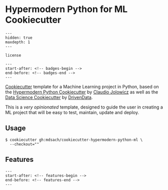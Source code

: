 # Hypermodern Python for ML Cookiecutter

```{toctree}
---
hidden: true
maxdepth: 1
---

license
```

```{include} ../README.md
---
start-after: <!-- badges-begin -->
end-before: <!-- badges-end -->
---
```

[Cookiecutter] template for a Machine Learning project in Python,
based on the [Hypermodern Python Cookiecutter] by [Claudio Jolowicz]
as well as the [Data Science Cookiecutter] by [DrivenData].

This is a _very opinionated_ template, designed to guide the user
in creating a ML project that will be easy to test, maintain, update
and deploy.

## Usage

```console
$ cookiecutter gh:mdsach/cookiecutter-hypermodern-python-ml \
  --checkout=""
```

## Features

```{include} ../README.md
---
start-after: <!-- features-begin -->
end-before: <!-- features-end -->
---
```

[cookiecutter]: https://github.com/audreyr/cookiecutter
[hypermodern python cookiecutter]: https://github.com/cjolowicz/cookiecutter-hypermodern-python
[claudio jolowicz]: https://github.com/cjolowicz
[data science cookiecutter]: https://github.com/drivendata/cookiecutter-data-science
[drivendata]: https://www.drivendata.org/

